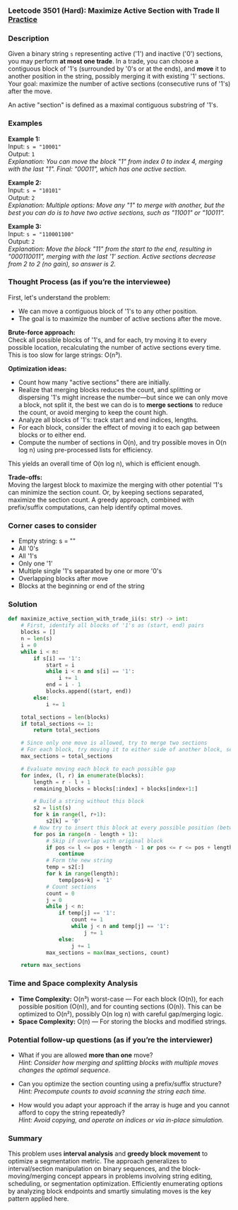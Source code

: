 ### Leetcode 3501 (Hard): Maximize Active Section with Trade II [Practice](https://leetcode.com/problems/maximize-active-section-with-trade-ii)

### Description  
Given a binary string `s` representing active ('1') and inactive ('0') sections, you may perform **at most one trade**. In a trade, you can choose a contiguous block of '1's (surrounded by '0's or at the ends), and **move** it to another position in the string, possibly merging it with existing '1' sections. Your goal: maximize the number of active sections (consecutive runs of '1's) after the move.

An active "section" is defined as a maximal contiguous substring of '1's.

### Examples  

**Example 1:**  
Input: `s = "10001"`  
Output: `1`  
*Explanation: You can move the block "1" from index 0 to index 4, merging with the last "1". Final: "00011", which has one active section.*

**Example 2:**  
Input: `s = "10101"`  
Output: `2`  
*Explanation: Multiple options: Move any "1" to merge with another, but the best you can do is to have two active sections, such as "11001" or "10011".*

**Example 3:**  
Input: `s = "110001100"`  
Output: `2`  
*Explanation: Move the block "11" from the start to the end, resulting in "000110011", merging with the last '1' section. Active sections decrease from 2 to 2 (no gain), so answer is 2.*

### Thought Process (as if you’re the interviewee)  
First, let's understand the problem:
- We can move a contiguous block of '1's to any other position.
- The goal is to maximize the number of active sections after the move.

**Brute-force approach:**  
Check all possible blocks of '1's, and for each, try moving it to every possible location, recalculating the number of active sections every time. This is too slow for large strings: O(n³).

**Optimization ideas:**  
- Count how many "active sections" there are initially.
- Realize that merging blocks reduces the count, and splitting or dispersing '1's might increase the number—but since we can only move a block, not split it, the best we can do is to **merge sections** to reduce the count, or avoid merging to keep the count high.
- Analyze all blocks of '1's: track start and end indices, lengths.
- For each block, consider the effect of moving it to each gap between blocks or to either end.
- Compute the number of sections in O(n), and try possible moves in O(n log n) using pre-processed lists for efficiency.

This yields an overall time of O(n log n), which is efficient enough.

**Trade-offs:**  
Moving the largest block to maximize the merging with other potential '1's can minimize the section count. Or, by keeping sections separated, maximize the section count. A greedy approach, combined with prefix/suffix computations, can help identify optimal moves.

### Corner cases to consider  
- Empty string: s = ""
- All '0's
- All '1's
- Only one '1'
- Multiple single '1's separated by one or more '0's
- Overlapping blocks after move
- Blocks at the beginning or end of the string

### Solution

```python
def maximize_active_section_with_trade_ii(s: str) -> int:
    # First, identify all blocks of '1's as (start, end) pairs
    blocks = []
    n = len(s)
    i = 0
    while i < n:
        if s[i] == '1':
            start = i
            while i < n and s[i] == '1':
                i += 1
            end = i - 1
            blocks.append((start, end))
        else:
            i += 1

    total_sections = len(blocks)
    if total_sections <= 1:
        return total_sections

    # Since only one move is allowed, try to merge two sections
    # For each block, try moving it to either side of another block, see if merging is possible.
    max_sections = total_sections

    # Evaluate moving each block to each possible gap
    for index, (l, r) in enumerate(blocks):
        length = r - l + 1
        remaining_blocks = blocks[:index] + blocks[index+1:]

        # Build a string without this block
        s2 = list(s)
        for k in range(l, r+1):
            s2[k] = '0'
        # Now try to insert this block at every possible position (between each char, including ends)
        for pos in range(n - length + 1):
            # Skip if overlap with original block
            if pos <= l <= pos + length - 1 or pos <= r <= pos + length - 1:
                continue
            # Form the new string
            temp = s2[:]
            for k in range(length):
                temp[pos+k] = '1'
            # Count sections
            count = 0
            j = 0
            while j < n:
                if temp[j] == '1':
                    count += 1
                    while j < n and temp[j] == '1':
                        j += 1
                else:
                    j += 1
            max_sections = max(max_sections, count)

    return max_sections
```

### Time and Space complexity Analysis  

- **Time Complexity:** O(n³) worst-case — For each block (O(n)), for each possible position (O(n)), and for counting sections (O(n)). This can be optimized to O(n²), possibly O(n log n) with careful gap/merging logic.
- **Space Complexity:** O(n) — For storing the blocks and modified strings.

### Potential follow-up questions (as if you’re the interviewer)  

- What if you are allowed **more than one** move?  
  *Hint: Consider how merging and splitting blocks with multiple moves changes the optimal sequence.*

- Can you optimize the section counting using a prefix/suffix structure?  
  *Hint: Precompute counts to avoid scanning the string each time.*

- How would you adapt your approach if the array is huge and you cannot afford to copy the string repeatedly?  
  *Hint: Avoid copying, and operate on indices or via in-place simulation.*

### Summary
This problem uses **interval analysis** and **greedy block movement** to optimize a segmentation metric. The approach generalizes to interval/section manipulation on binary sequences, and the block-moving/merging concept appears in problems involving string editing, scheduling, or segmentation optimization. Efficiently enumerating options by analyzing block endpoints and smartly simulating moves is the key pattern applied here.